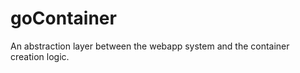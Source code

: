 goContainer
===========

An abstraction layer between the webapp system and the container
creation logic.
